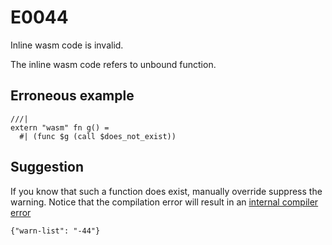 # E0044

Inline wasm code is invalid.

The inline wasm code refers to unbound function.

## Erroneous example

```moonbit
///|
extern "wasm" fn g() =
  #| (func $g (call $does_not_exist))
```

## Suggestion

If you know that such a function does exist, manually override suppress the
warning. Notice that the compilation error will result in an
[internal compiler error](E1001.md)

```default
{"warn-list": "-44"}
```
